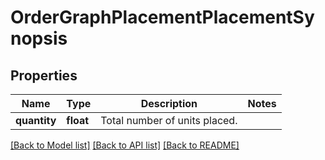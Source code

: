 # OrderGraphPlacementPlacementSynopsis


## Properties
Name | Type | Description | Notes
------------ | ------------- | ------------- | -------------
**quantity** | **float** | Total number of units placed. | 

[[Back to Model list]](../README.md#documentation-for-models) [[Back to API list]](../README.md#documentation-for-api-endpoints) [[Back to README]](../README.md)


